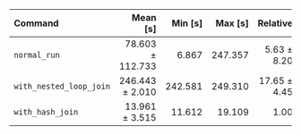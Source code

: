 | Command | Mean [s] | Min [s] | Max [s] | Relative |
|:---|---:|---:|---:|---:|
| `normal_run` | 78.603 ± 112.733 | 6.867 | 247.357 | 5.63 ± 8.20 |
| `with_nested_loop_join` | 246.443 ± 2.010 | 242.581 | 249.310 | 17.65 ± 4.45 |
| `with_hash_join` | 13.961 ± 3.515 | 11.612 | 19.109 | 1.00 |
